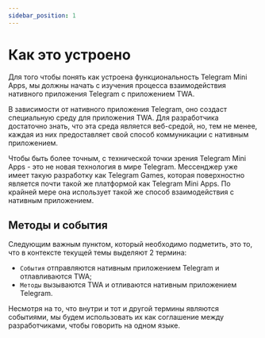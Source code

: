 ```yaml
---
sidebar_position: 1
---
```


# Как это устроено

Для того чтобы понять как устроена функциональность Telegram Mini Apps, мы должны 
начать с изучения процесса взаимодействия нативного приложения Telegram с 
приложением TWA.

В зависимости от нативного приложения Telegram, оно создаст специальную среду 
для приложения TWA. Для разработчика достаточно
знать, что эта среда является веб-средой, но, тем не менее, каждая из них
предоставляет свой способ коммуникации с нативным приложением.

Чтобы быть более точным, с технической точки зрения Telegram Mini Apps - это не 
новая технология в мире Telegram. Мессенджер уже имеет такую разработку как
Telegram Games, которая поверхностно является почти такой же платформой как
Telegram Mini Apps. По крайней мере она использует такой же способ 
взаимодействия с нативным приложением.

## Методы и события

Следующим важным пунктом, который необходимо подметить, это то, что в контексте
текущей темы выделяют 2 термина:

- `События` отправляются нативным приложением Telegram и отлавливаются TWA;
- `Методы` вызываются TWA и отливаются нативным приложением Telegram.

Несмотря на то, что внутри и тот и другой термины являются событиями, мы будем
использовать их как соглашение между разработчиками, чтобы говорить на одном 
языке.
